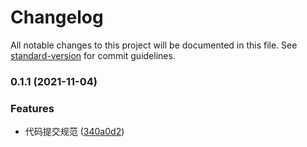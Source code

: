 # Changelog

All notable changes to this project will be documented in this file. See [standard-version](https://github.com/conventional-changelog/standard-version) for commit guidelines.

### 0.1.1 (2021-11-04)


### Features

* 代码提交规范 ([340a0d2](https://192.168.54.200/dengriguang/micro-sub/commit/340a0d2e8bded86c22db70887cfe4e903087aab9))
